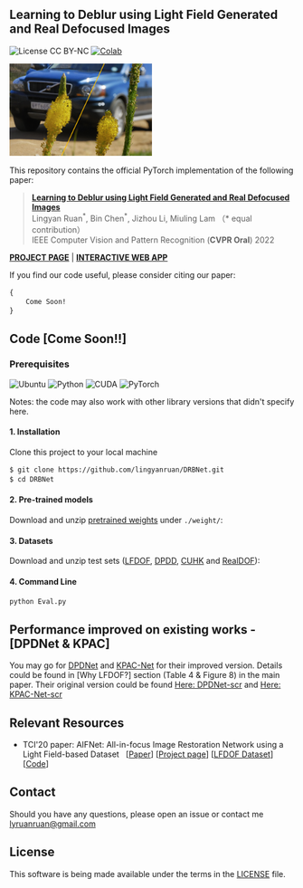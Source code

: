 ## Learning to Deblur using Light Field Generated and Real Defocused Images

![License CC BY-NC](https://img.shields.io/badge/License-GNU_AGPv3-yellowgreen.svg?style=flat)
[![Colab](https://colab.research.google.com/assets/colab-badge.svg)](https://colab.research.google.com/drive/1Jvfbn8HnWAmgTKFpU8fW56wXSbe1S2QI?usp=sharing)

<img src="./assets/teaser.png" width="50%" alt="teaser figure">

This repository contains the official PyTorch implementation of the following paper:

> **[Learning to Deblur using Light Field Generated and Real Defocused Images](https://arxiv.org/pdf/2204.00367.pdf)**<br>
> Lingyan Ruan<sup>\*</sup>, Bin Chen<sup>\*</sup>, Jizhou Li, Miuling Lam （\* equal contribution）<br>
> IEEE Computer Vision and Pattern Recognition (**CVPR Oral**) 2022

**[PROJECT PAGE](http://lyruan.com/Projects/DRBNet/index.html)** | **[INTERACTIVE WEB APP](https://xi5tau4hrb3hsakw.anvil.app/FJJ5EACSBF63RE7RQL2K6ZDZ)**

If you find our code useful, please consider citing our paper:

```
{
    Come Soon!
}
```

## Code [Come Soon!!]

### Prerequisites

![Ubuntu](https://img.shields.io/badge/Ubuntu-16.0.4%20&%2018.0.4-blue.svg?style=plastic)
![Python](https://img.shields.io/badge/Python-3.8.8-yellowgreen.svg?style=plastic)
![CUDA](https://img.shields.io/badge/CUDA-10.2%20-yellowgreen.svg?style=plastic)
![PyTorch](https://img.shields.io/badge/PyTorch-1.8.0-yellowgreen.svg?style=plastic)

Notes: the code may also work with other library versions that didn't specify here.

#### 1. Installation

Clone this project to your local machine

```bash
$ git clone https://github.com/lingyanruan/DRBNet.git
$ cd DRBNet
```

#### 2. Pre-trained models

Download and unzip [pretrained weights](placeholder) under `./weight/`:

#### 3. Datasets

Download and unzip test sets ([LFDOF](https://sweb.cityu.edu.hk/miullam/AIFNET/), [DPDD](https://github.com/Abdullah-Abuolaim/defocus-deblurring-dual-pixel), [CUHK](http://www.cse.cuhk.edu.hk/~leojia/projects/dblurdetect/dataset.html) and [RealDOF](https://www.dropbox.com/s/arox1aixvg67fw5/RealDOF.zip?dl=1)):

#### 4. Command Line

```shell
python Eval.py
```

## Performance improved on existing works - [DPDNet & KPAC]

You may go for [DPDNet](https://github.com/lingyanruan/DPDNet) and [KPAC-Net](https://github.com/lingyanruan/KPAC-Net) for their improved version. Details could be found in [Why LFDOF?] section (Table 4 & Figure 8) in the main paper. Their original version could be found [Here: DPDNet-scr](https://github.com/Abdullah-Abuolaim/defocus-deblurring-dual-pixel) and [Here: KPAC-Net-scr](https://github.com/lingyanruan/KPAC-Net)

## Relevant Resources

- TCI'20 paper: AIFNet: All-in-focus Image Restoration Network using a Light Field-based Dataset &nbsp; [[Paper](https://ieeexplore.ieee.org/document/9466450)] [[Project page](https://sweb.cityu.edu.hk/miullam/AIFNET/)] [[LFDOF Dataset](https://sweb.cityu.edu.hk/miullam/AIFNET/)] [[Code](https://github.com/HyeongseokSon1/KPAC)]

## Contact

Should you have any questions, please open an issue or contact me [lyruanruan@gmail.com](mailto:lyruanruan@gmail.com)

## License

This software is being made available under the terms in the [LICENSE](LICENSE) file.
